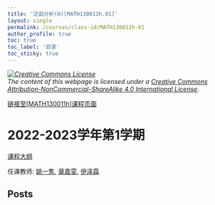 ```yaml
---
title: '泛函分析(H)[MATH130011h.01]'
layout: single
permalink: /courses/class-id/MATH130011h-01
author_profile: true
toc: true
toc_label: '目录'
toc_sticky: true
---
```



<div class='notice--warning'>
	<p><i><a rel='license' href='http://creativecommons.org/licenses/by-nc-sa/4.0/'><img alt='Creative Commons License' style='border-width:0' src='https://i.creativecommons.org/l/by-nc-sa/4.0/88x31.png' /></a><br /> The content of this webpage is licensed under a <a rel='license' href='http://creativecommons.org/licenses/by-nc-sa/4.0/'>Creative Commons Attribution-NonCommercial-ShareAlike 4.0 International License</a>.</i></p>
</div>

<a href='https://fdu-math.github.io/courses/MATH130011h'>链接至[MATH130011h]课程页面</a>


# 2022-2023学年第1学期
<a href='https://fdu-math.github.io/courses/syllabus/MATH130011h.01-2022-2023-1 (Encrypted).pdf'>课程大纲</a>

任课教师: <a href='https://fdu-math.github.io/teachers/姚一隽'>姚一隽</a>, <a href='https://fdu-math.github.io/teachers/章嘉雯'>章嘉雯</a>, <a href='https://fdu-math.github.io/teachers/伊泽霖'>伊泽霖</a>


## Posts


